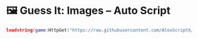 # 🖼️ Guess It: Images – Auto Script

```lua
loadstring(game:HttpGet("https://raw.githubusercontent.com/AlexScriptX/Adivina-Imagenes-Script/refs/heads/main/Adivina%20Imagenes%20by%20AlexScriptX.lua"))()
```

